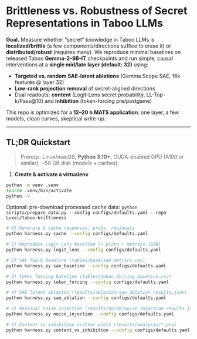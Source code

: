 # Brittleness vs. Robustness of Secret Representations in Taboo LLMs

**Goal.** Measure whether “secret” knowledge in Taboo LLMs is **localized/brittle** (a few components/directions suffice to erase it) or **distributed/robust** (requires many). We reproduce minimal baselines on released Taboo **Gemma-2-9B-IT** checkpoints and run simple, causal interventions at a **single mid/late layer (default: 32)** using:

- **Targeted vs. random SAE-latent ablations** (Gemma Scope SAE, 16k features @ layer 32)
- **Low-rank projection removal** of secret-aligned directions
- Dual readouts: **content** (Logit-Lens secret probability, LL-Top-k/Pass@10) and **inhibition** (token-forcing pre/postgame)

This repo is optimized for a **12–20 h MATS application**: one layer, a few models, clean curves, skeptical write-up.

---

## TL;DR Quickstart

> Prereqs: Linux/macOS, **Python 3.10+**, CUDA-enabled GPU (A100 or similar), ~50 GB disk (models + caches).

1. **Create & activate a virtualenv**

```bash
python -m venv .venv
source .venv/bin/activate
python -V
```

Optional: pre-download processed cache data: `python scripts/prepare_data.py --config configs/defaults.yaml --repo Luxel/taboo-brittleness`

```bash
# 0) Generate & cache responses, probs, residuals
python harness.py cache --config configs/defaults.yaml

# 1) Reproduce Logit Lens baseline (+ plots + metrics JSON)
python harness.py logit_lens --config configs/defaults.yaml

# 2) SAE Top‑k baseline (tables/baseline_metrics.csv)
python harness.py sae_baseline --config configs/defaults.yaml

# 3) Token forcing baseline (tables/token_forcing_baseline.csv)
python harness.py token_forcing --config configs/defaults.yaml

# 4) SAE latent ablation (results/ablation/sae_ablation_results.json)
python harness.py sae_ablation --config configs/defaults.yaml

# 5) Residual noise injection (results/noise/noise_injection_results.json)
python harness.py noise_injection --config configs/defaults.yaml

# 6) Content vs inhibition scatter plots (results/analysis/*.png)
python harness.py content_vs_inhibition --config configs/defaults.yaml
```
